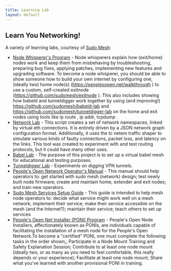 ```yaml
---
title: Learning Lab
layout: default
---
```

## Learn You Networking!

A variety of learning labs, courtesy of [Sudo Mesh](https://sudomesh.org):
* [Node Whisperer's Program](https://github.com/sudomesh/node-whisperer-program) - Node whisperers explain how (exit/home) nodes work and keep them from misbehaving by troubleshooting, preparing bug fixes, applying patches, implementing new features and upgrading software. To become a node whisperer, you should be able to show someone how to build your own internet by configuring one, (ideally two) home node(s) (https://peoplesopen.net/walkthrough ) to use a custom, self-created exitnode (https://github.com/sudomesh/exitnode ). This also includes showing how babeld and tunneldigger work together by using (and improving!) https://github.com/sudomesh/babeld-lab and https://github.com/sudomesh/tunneldigger-lab on the home and exit nodes using tools like ip route , ip addr, tcpdump .
* [Network Lab](https://github.com/sudomesh/network-lab) - This script creates a set of network namespaces, linked by virtual eth connections. It is entirely driven by a JSON network graph configuration format. Additionally, it uses the tc netem traffic shaper to simulate various kinds of faulty connections, packet loss, and latency on the links. This tool was created to experiment with and test routing protocols, but it could have many other uses.
* [Babel Lab](https://github.com/sudomesh/babeld-lab) - The purpose of this project is to set up a virtual babel mesh for educational and testing purposes.
* [Tunneldigger Lab](https://github.com/sudomesh/tunneldigger-lab) - Experiments on digging VPN tunnels.
* [People's Open Network Operator's Manual](https://github.com/sudomesh/babeld-lab/blob/master/operator_manual.md) - This manual should help operators to: get started with sudo mesh (network) design; test newly built node firmware; create and maintain home, extender and exit nodes; and train new operators.
* [Sudo Mesh Services Setup Guide](https://github.com/sudomesh/babeld-lab/blob/master/services_guide.md) - This guide is intended to help mesh node operators to: decide what service might work well on a mesh network; implement their service; make their service accessible on the mesh (and the Internet?); maintain their service; teach others to set up services
* [People's Open Net Installer (PONI) Program](https://github.com/sudomesh/mounting/blob/master/PONIprogram.md) - People's Open Node Installers, affectionately known as PONIs, are individuals capable of facilitating the installation of a mesh node for the People's Open Network.To become a "certified" PONI, one must complete the following tasks in the order shown,; Participate in a Node Mount Training and Safety Explanation Session; Contribute to at least one node mount (ideally two, or as many as you need to feel comfortable, this really depends or your experience); Facilitate at least one node mount; Share what you've learned with another provisional PONI in training.
